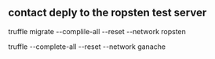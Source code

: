## contact deply to the ropsten test server
truffle migrate --complile-all --reset --network ropsten

truffle --complete-all --reset --network ganache